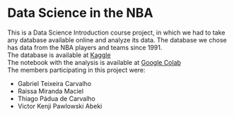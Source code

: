 # Data Science in the NBA
This is a Data Science Introduction course project, in which we had to take any database available online and analyze its data. The database we chose has data from the NBA players and teams since 1991.\
The database is available at [Kaggle](https://www.kaggle.com/datasets/vivovinco/19912021-nba-stats) \
The notebook with the analysis is available at [Google Colab](https://colab.research.google.com/drive/1silZpHQXRbDFYdkoIGlqVFAQexudW9jt) \
The members participating in this project were:
- Gabriel Teixeira Carvalho
- Raissa Miranda Maciel
- Thiago Pádua de Carvalho
- Victor Kenji Pawlowski Abeki
